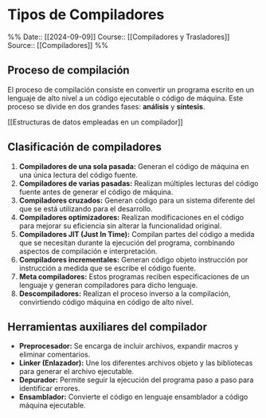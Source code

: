 # Tipos de Compiladores

%%
Date:: [[2024-09-09]]
Course:: [[Compiladores y Trasladores]]
Source:: [[Compiladores]]
%%

## Proceso de compilación

El proceso de compilación consiste en convertir un programa escrito en un lenguaje de alto nivel a un código ejecutable o código de máquina. Este proceso se divide en dos grandes fases: **análisis** y **síntesis**.

[[Estructuras de datos empleadas en un compilador]]

## Clasificación de compiladores

1. **Compiladores de una sola pasada:** Generan el código de máquina en una única lectura del código fuente.
2. **Compiladores de varias pasadas:** Realizan múltiples lecturas del código fuente antes de generar el código de máquina.
3. **Compiladores cruzados:** Generan código para un sistema diferente del que se está utilizando para el desarrollo.
4. **Compiladores optimizadores:** Realizan modificaciones en el código para mejorar su eficiencia sin alterar la funcionalidad original.
5. **Compiladores JIT (Just In Time):** Compilan partes del código a medida que se necesitan durante la ejecución del programa, combinando aspectos de compilación e interpretación.
6. **Compiladores incrementales:** Generan código objeto instrucción por instrucción a medida que se escribe el código fuente.
7. **Meta compiladores:** Estos programas reciben especificaciones de un lenguaje y generan compiladores para dicho lenguaje.
8. **Descompiladores:** Realizan el proceso inverso a la compilación, convirtiendo código máquina en código de alto nivel.

## Herramientas auxiliares del compilador

- **Preprocesador:** Se encarga de incluir archivos, expandir macros y eliminar comentarios.
- **Linker (Enlazador):** Une los diferentes archivos objeto y las bibliotecas para generar el archivo ejecutable.
- **Depurador:** Permite seguir la ejecución del programa paso a paso para identificar errores.
- **Ensamblador:** Convierte el código en lenguaje ensamblador a código máquina ejecutable.

